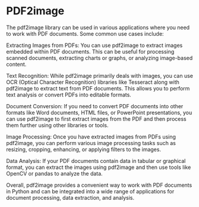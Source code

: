 # PDF2image

The pdf2image library can be used in various applications where you need to work with PDF documents. Some common use cases include:

Extracting Images from PDFs: You can use pdf2image to extract images embedded within PDF documents. This can be useful for processing scanned documents, extracting charts or graphs, or analyzing image-based content.

Text Recognition: While pdf2image primarily deals with images, you can use OCR (Optical Character Recognition) libraries like Tesseract along with pdf2image to extract text from PDF documents. This allows you to perform text analysis or convert PDFs into editable formats.

Document Conversion: If you need to convert PDF documents into other formats like Word documents, HTML files, or PowerPoint presentations, you can use pdf2image to first extract images from the PDF and then process them further using other libraries or tools.

Image Processing: Once you have extracted images from PDFs using pdf2image, you can perform various image processing tasks such as resizing, cropping, enhancing, or applying filters to the images.

Data Analysis: If your PDF documents contain data in tabular or graphical format, you can extract the images using pdf2image and then use tools like OpenCV or pandas to analyze the data.

Overall, pdf2image provides a convenient way to work with PDF documents in Python and can be integrated into a wide range of applications for document processing, data extraction, and analysis.
